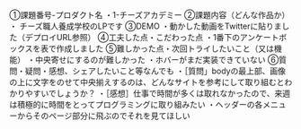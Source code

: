 ①課題番号-プロダクト名
・1-チーズアカデミー
②課題内容（どんな作品か）
・ チーズ職人養成学校のLPです
③DEMO
・動かした動画をTwitterに貼りました（デプロイURL参照）
④工夫した点・こだわった点
・1番下のアンケートボックスを表で作成しました
⑤難しかった点・次回トライしたいこと（又は機能）
・中央寄せにするのが難しかった
・ホバーがまだ実装できていない
⑥質問・疑問・感想、シェアしたいこと等なんでも
・［質問」bodyの最上部、画像の上に文字をのせて中央揃えするのは、どんなサイトを参考にして取り組むとわかりやすいでしょうか？
・［感想］仕事で時間が多くは取れなかったので、来週は積極的に時間をとってプログラミングに取り組みたい
・ヘッダーの各メニューからそのページ部分に飛ぶのでそれを見てほしい

